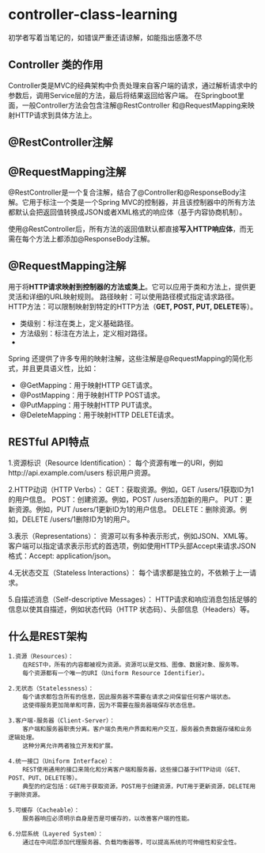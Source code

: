 # controller-class-learning
初学者写着当笔记的，如错误严重还请谅解，如能指出感激不尽
## Controller 类的作用
Controller类是MVC的经典架构中负责处理来自客户端的请求，通过解析请求中的参数后，调用Service层的方法，最后将结果返回给客户端。
在Springboot里面，一般Controller方法会包含注解@RestController 和@RequestMapping来映射HTTP请求到具体方法上。
## @RestController注解

## @RequestMapping注解
@RestController是一个复合注解，结合了@Controller和@ResponseBody注解。它用于标注一个类是一个Spring MVC的控制器，并且该控制器中的所有方法都默认会把返回值转换成JSON或者XML格式的响应体（基于内容协商机制）。

使用@RestController后，所有方法的返回值默认都直接**写入HTTP响应体**，而无需在每个方法上都添加@ResponseBody注解。
## @RequestMapping注解
用于将**HTTP请求映射到控制器的方法或类上**。它可以应用于类和方法上，提供更灵活和详细的URL映射规则。
路径映射：可以使用路径模式指定请求路径。
HTTP方法：可以限制映射到特定的HTTP方法（**GET, POST, PUT, DELETE**等）。

- 类级别：标注在类上，定义基础路径。
- 方法级别：标注在方法上，定义相对路径。
- 
Spring 还提供了许多专用的映射注解，这些注解是@RequestMapping的简化形式，并且更具语义性，比如：

   -  @GetMapping：用于映射HTTP GET请求。
   -  @PostMapping：用于映射HTTP POST请求。
   -  @PutMapping：用于映射HTTP PUT请求。
   -  @DeleteMapping：用于映射HTTP DELETE请求。
## RESTful API特点
1.资源标识（Resource Identification）：
        每个资源有唯一的URI，例如http://api.example.com/users 标识用户资源。

2.HTTP动词（HTTP Verbs）：
        GET：获取资源。例如，GET /users/1获取ID为1的用户信息。
        POST：创建资源。例如，POST /users添加新的用户。
        PUT：更新资源。例如，PUT /users/1更新ID为1的用户信息。
        DELETE：删除资源。例如，DELETE /users/1删除ID为1的用户。

3.表示（Representations）：
        资源可以有多种表示形式，例如JSON、XML等。客户端可以指定请求表示形式的首选项，例如使用HTTP头部Accept来请求JSON格式：Accept: application/json。

4.无状态交互（Stateless Interactions）：
        每个请求都是独立的，不依赖于上一请求。

5.自描述消息（Self-descriptive Messages）：
        HTTP请求和响应消息包括足够的信息以使其自描述，例如状态代码（HTTP 状态码）、头部信息（Headers）等。
## 什么是REST架构


    1.资源（Resources）：
        在REST中，所有的内容都被视为资源。资源可以是文档、图像、数据对象、服务等。
        每个资源都有一个唯一的URI（Uniform Resource Identifier）。

    2.无状态（Statelessness）：
        每个请求都包含所有的信息，因此服务器不需要在请求之间保留任何客户端状态。
        这使得服务更加简单和可靠，因为不需要在服务器端保存状态信息。

    3.客户端-服务器（Client-Server）：
        客户端和服务器职责分离。客户端负责用户界面和用户交互，服务器负责数据存储和业务逻辑处理。
        这种分离允许两者独立开发和扩展。

    4.统一接口（Uniform Interface）：
        REST使用通用的接口来简化和分离客户端和服务器，这些接口基于HTTP动词（GET、POST、PUT、DELETE等）。
        典型的约定包括：GET用于获取资源，POST用于创建资源，PUT用于更新资源，DELETE用于删除资源。

    5.可缓存（Cacheable）：
        服务器响应必须明示自身是否是可缓存的，以改善客户端的性能。

    6.分层系统（Layered System）：
        通过在中间层添加代理服务器、负载均衡器等，可以提高系统的可伸缩性和安全性。

